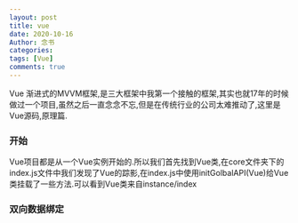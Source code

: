 ```yaml
---
layout: post
title: vue
date: 2020-10-16
Author: 念书
categories: 
tags: [Vue]
comments: true
---
```


Vue 渐进式的MVVM框架,是三大框架中我第一个接触的框架,其实也就17年的时候做过一个项目,虽然之后一直念念不忘,但是在传统行业的公司太难推动了,这里是Vue源码,原理篇.

### 开始

​	Vue项目都是从一个Vue实例开始的.所以我们首先找到Vue类,在core文件夹下的index.js文件中我们发现了Vue的踪影,在index.js中使用initGolbalAPI(Vue)给Vue类挂载了一些方法.可以看到Vue类来自instance/index

### 双向数据绑定